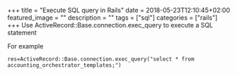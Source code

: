 +++
title =  "Execute SQL query in Rails"
date = 2018-05-23T12:10:45+02:00
featured_image = ""
description = ""
tags = ["sql"]
categories = ["rails"]
+++
Use ActiveRecord::Base.connection.exec_query to execute a SQL statement
<!--more-->

For example

    res=ActiveRecord::Base.connection.exec_query("select * from accounting_orchestrator_templates;")

